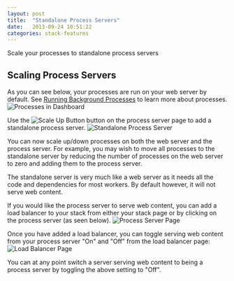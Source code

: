 ```yaml
---
layout: post
title:  "Standalone Process Servers"
date:   2013-09-24 10:51:22
categories: stack-features
---
```


<p class="lead">Scale your processes to standalone process servers</p>

## Scaling Process Servers
As you can see below, your processes are run on your web server by default. See [Running Background Processes](/stack-features/proc-files.html) to learn more about processes.
![Processes in Dashboard](http://cdn.cloud66.com.s3.amazonaws.com/images/help/processes_page.png)

Use the ![Scale Up Button](http://cdn.cloud66.com.s3.amazonaws.com/images/help/scale_up_button.png) button on the process server page to add a standalone process server.
![Standalone Process Server](http://cdn.cloud66.com.s3.amazonaws.com/images/help/standalone_process_server.png)

You can now scale up/down processes on both the web server and the process server. For example, you may wish to move all processes to the standalone server by reducing the number of processes on the web server to zero and adding them to the process server.

The standalone server is very much like a web server as it needs all the code and dependencies for most workers. By default however, it will not serve web content.

If you would like the process server to serve web content, you can add a load balancer to your stack from either your stack page or by clicking on the process server (as seen below).
![Process Server Page](http://cdn.cloud66.com.s3.amazonaws.com/images/help/process_server_page.png)

Once you have added a load balancer, you can toggle serving web content from your process server "On" and "Off" from the load balancer page:
![Load Balancer Page](http://cdn.cloud66.com.s3.amazonaws.com/images/help/load_balancer_page.png)

You can at any point switch a server serving web content to being a process server by toggling the above setting to "Off".




